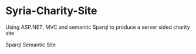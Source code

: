 # Syria-Charity-Site
Using ASP.NET, MVC and semantic Sparql to produce a server sided charity site 

Sparql Semantic Site
